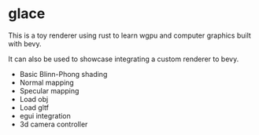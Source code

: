# glace

This is a toy renderer using rust to learn wgpu and computer graphics built with bevy.

It can also be used to showcase integrating a custom renderer to bevy.

* Basic Blinn-Phong shading
* Normal mapping
* Specular mapping
* Load obj
* Load gltf
* egui integration
* 3d camera controller
